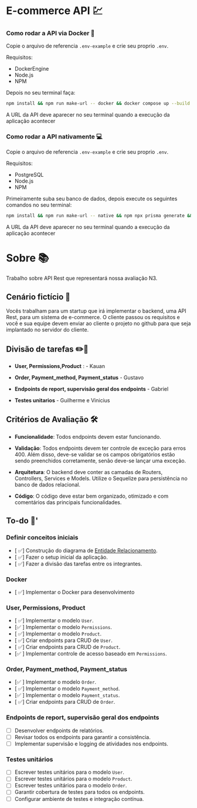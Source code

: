 # E-commerce API 💹

### Como rodar a API via Docker 🐳

Copie o arquivo de referencia `.env-example` e crie seu proprio `.env`.

Requisitos:
 - DockerEngine
 - Node.js
 - NPM

Depois no seu terminal faça:

```zsh
npm install && npm run make-url -- docker && docker compose up --build
```

A URL da API deve aparecer no seu terminal quando a execução da aplicação acontecer

### Como rodar a API nativamente 💻

Copie o arquivo de referencia `.env-example` e crie seu proprio `.env`.

Requisitos:
 - PostgreSQL
 - Node.js
 - NPM

Primeiramente suba seu banco de dados, depois execute os seguintes comandos no seu terminal:

```zsh
npm install && npm run make-url -- native && npm npx prisma generate && npx prisma migrate dev && npm run start:dev 
```

A URL da API deve aparecer no seu terminal quando a execução da aplicação acontecer

# Sobre 📚

Trabalho sobre API Rest que representará nossa avaliação N3.

## Cenário fictício 🤔

Vocês trabalham para um startup que irá implementar o backend, uma API Rest, para um sistema de e-commerce. O cliente passou os requisitos e você e sua equipe devem enviar ao cliente o projeto no github para que seja implantado no servidor do cliente.

## Divisão de tarefas ✏️📝

- **User, Permissions,Product** : - Kauan

 - **Order, Payment_method, Payment_status** - Gustavo

- **Endpoints de report, supervisão geral dos endpoints** - Gabriel

- **Testes unitarios** - Guilherme e Vinicius 

## Critérios de Avaliação 🛠️

- **Funcionalidade**: Todos endpoints devem estar funcionando.

- **Validação**: Todos endpoints devem ter controle de exceção para erros 400. Além disso, deve-se validar se os campos obrigatórios estão sendo preenchidos corretamente, senão deve-se lançar uma exceção.

- **Arquitetura**: O backend deve conter as camadas de Routers, Controllers, Services e Models. Utilize o Sequelize para persistência no banco de dados relacional.

- **Código**: O código deve estar bem organizado, otimizado e com comentários das principais funcionalidades.

## To-do 🚀'

### Definir conceitos iniciais
- [ ✅] Construção do diagrama de [Entidade Relacionamento](https://viewer.diagrams.net/?tags=%7B%7D&lightbox=1&highlight=0000ff&edit=_blank&layers=1&nav=1&title=api-ecommerce.drawio#R%3Cmxfile%3E%3Cdiagram%20id%3D%22R2lEEEUBdFMjLlhIrx00%22%20name%3D%22Page-1%22%3E7V3vc5s4E%2F5rMnP3IRkEBsPHy892mrZ5k%2FTavl8yipFtrhj5ADdO%2FvqTDAIbYQKObYi1M5kWZCHj1SM92pV298g4m8yvQjwdf6Yu8Y90zZ0fGedHuo4cy2H%2F8ZLnpMSx9KRgFHpuWikvuPNeSFqopaUzzyXRSsWYUj%2F2pquFAxoEZBCvlOEwpE%2Br1YbUX%2F3WKR4RqeBugH259LvnxuOk1Da1vPwD8UZj8c1ISz%2BZYFE5LYjG2KVPK0VkHl%2FSIE5f8YaEExyQIGaffMbhLxIemRfjOOa%2F9K8j%2FZL9DXntkxGlI5%2FgqRedDOiEFQ8iVuVyiCeez8W81NBp2hD7OuPiyDgLKY2Tq8n8jPi8r0Q3JO90uebTTA4hb7fGAz9%2FTsOvs69XP%2F%2FGk%2FMPHvr7n%2FnlMTKSZn5jf5YK%2BFuUvB4TUPwspM5kNeWXMX7kRadRjMM4BYehsQLW3TH2AvaocY4W976Pp5G3qJ6UjD3fvcbPdBaLhsTd6dCbE%2Fc2wQavy2ByzRrjt7xxLuW79GX4x9j3RgG7HrCfzr%2FxNCQRe5drHMVpjXE88dNLWU6p6H6TMCbzpaJUbleETkgcPrMq4lO9lwIkHTQ9MRqecghmI2S8BD%2FDSAtxiqlR1njeVewi7a0mPdeTeq6612451k%2FHNPReeF%2F5qWyXe3Jx%2F%2BRNfAbWDwS7haJTupg0Fj3i%2Bf4Z9Snv7oAGROpxXskN6fQehyMSpwVT6qWDyzxlf0w0Z9qJeWSydz1j9yi%2FZ3%2B8ehif0SCKQ4Ys3gZhHfxEeCefxnSaNuqToWg%2FTAXPrx9pHLOxuA4D1aPhdWSkQDDq4mBnMDAlGNx8WgsEJoHYw%2F4tm5hxMPKTblvM0zjvtpK%2BLZV2JuGi6IvDlTJ5Dv3FVDv2XJewoXv6NPZicjfFA17piVHVa4O2ehC83mFLPWQ07KC0sVxqjVvDPpunAhyzITQL3Ejq9ew93wAESwLCx3P%2B0IK%2Bvny95%2F9%2Bu75m%2F3378vF%2F3y5aBomYw5O6pxGDgheMrpMnrQKKzK6gaL522CN7q6iq1dweYNXrA83UohltlzRjtU0zPbsEBpbPRfTILkb84vKTKGJfkZW2PM0Q1xPt7ZaKsoECVNRzJLB47sOUKUFeFHk04CqjFzwvmKnbHNQJuCjHOQg4pwOc47TNOaiMc9QgEwRkkolCJpOhF0bxQ4AnZFEeDsY4%2FMPQ%2F1SXTRrgRTk2EbZdYJM22QTpbdNJZvZVj06yIQB0Ijp9CQU%2BltnE7CnMJg3goh6byBtmwCb7ZxOzdTZpsP12aGxSv7sOnk3k3TcywZ6%2FxCS62lRSHyvKUYnRYEEKVLIzKrHbphJDXpKqQiVG%2FaM4h04lhrywnI5Z5z0Es8kjP5GVMQoyFSaUBohRj1DgSFgHCEWvfTZwZ4Qir0qVIRQ4EJaJQj4QNsVR9ERD92GMozH76O7%2B9uOXK4XJBA5%2BrZdNg91XIJOdkUmvdTKR91%2BVIRO7dncdOpkIGC6hYBAS9pXuA%2Bbni112GXt8C0VZLqkPFuW4pAeWri5wSb9tLumpa%2BnqgaUrE4Vs6ZpNXeCSjcCiHpeAkasDXGJorXOJukauHhi5MlHIRi6X%2BAS4ZBOwKMcltqyX3GReSlE1rRQo5PCDIDhCfRDqRF0KcHZFAXYDdULppUCD6cKuj4uuhECwZX1CoRAI2SCAxYAtqwaLEAiZsymEQdgSktRbKTTQNpSmmgZaZ3OqaT0Mgi2rGy3PH3tTOrMRADxjy%2F7pRfchTeEjeg2QohyPOPIEcoOfJ0ygD4wa4hkonavIsEQQgCwoQdtKpwPBKbaudGaj4v0onY58PEohpdOB%2BBSZKOTzUaB07gRJyi0WstDFwDXb0zqbc03rWifS1A1dkY8BoBqkyRseoHhuhhUFyaRkmyRVPVnbY%2BpWU4tyqqcU9L1fNyLeznRPpMHhp60rn%2FnAeD%2FaJ9LUDvuuwQmoXBZrAr%2BDArp1LCm4aABr5%2FZP2zYnnA6ooAoH49XA2pnLQjZ3ggq6GVbUYxMxZS2vWkPqzgbrEwGoqXsaaFX11OsGqcp8%2FLbPAAicOLeve2Yj4h3pnki2Qqqke6L6o%2FngVwMl6SMh6dj2caTgSgEMndvXO5uTTft6Z0l%2By5bnkP3pnZDdckkWspWzoHciTWnFE5JYVgkHzJhdoJP2U4qpnFMMkootyUI2Y7okGoTeNE4SVN5f%2FLhXmU3AjLleOJBRrBNs0n5KMaRwTjEEScWWZCGbRJNLXXPpjHeHulQC2cSqhAPpxDpBJa3nE0MKJxRDkFFsSRaywTOK6eAXR8IE%2B%2F5ia0VdMoF8YhXCaRCdAshkd2TSekYxpDewdx4cmdR38Dt8MpHNnRC2f2O4KMgoDZJ%2FAKPsjFHaTymGRMtKMopTu8MOnlFKktZC8P6N4aIeo5SkOQVGaYFRWs8rhppkKz00RjHA4JXLQjZ4QQj%2FjeGiIKPIVq%2BvocszZlfRSoFCDt%2BlyBaHr4QfiYiW%2FSoDWLujADiWV28x0GiyeH%2FBFFFJslmVXIoMOJmXy2JNPMVHbwReRVuFknpLhZIstsA3b1U%2Bm%2FNN%2B15FpQlpLZ8L6ZFdjPjF5SdRxL4jK215qtmfipqNFeAkVJK3droSOu%2BBPb8UcanbbNQN0CjIPmD67AL7tO%2BEVJrCFtindKwA%2B6CSTLfTlZwhwD6NQaMe%2B1gQvqcL7NMBpyVLXs0C%2FawZLEA%2FyJKXrbOIhEA6jaGiHOnoRtlUA6Szd9Jp3b1JLz33A6RTOliAdPSSw0GUb%2Bo%2FeMGQJtQjNoRUZZ4meFGOeVAPfKE6wTzt%2B0L1FPaF6oEvVC4L%2BYwJhPzZDCsK0gk4QnWBTjrgCCVUKSXpBByhchzI9nR%2BUv0IDqw3A4p6XGJBbOtOcEn7LlCWwsGtLQhunctCNlZA%2BLjmOFGQSsCBphNU0m%2BfShQObG2B%2B0wuC9lQARF%2FNoaLeoxiNliSAqPsjFEMrXVGMRvsoB0ao2SjABgFmfIaEyL%2BbAwXBRmlwcoUGGV3jNK%2Bl7%2FZYBPt4BjFrt1hB88owv8XIv5sAy7KMYpex5WFuCMiQi4wWXvx8y3xMT%2FpcZF%2FkgRmSCgF6as9RQL3rzBcdO7FLYPPPf2Mg2fBQ%2FlHLySk9%2FTrAl8h%2F81EsBGZe%2FEP0Rq7%2FsnLT8z07ny%2BVO1c0BV71fD5x%2FLN0lP8Nn9scSeek3GVyiiis3BAqqAmHFJiQYDs9unq%2FBHHv158TX%2BJfvxz933mXB6nkOSSrTt%2FIa0EMllhuOiR32TlhStweUOTCCAp4k2xgZOFFShgMfnt6VM5DuWGjEJDTqGhRDRSQ9sDdI0dwb0BeoIDtwrOx9qJhqwVTFu2UY1qdnNDQjalL0JdrSId7Qvp2YHZd4d0u4B0u78h0m29gHSzHtIZOvDzUrV0fbz%2BhbXV7%2BmnC81179W3C%2FW1V%2BoXgplZxkp9dpG88XaHaX9NpLmHj8GQrl2sqBluziyGm6u7257x0Vv0j9JRDZbNreuh%2BZDoZLC5UhgoYdasHABKqaClkpBNmtOQurNBnLgWqeJX9EaUHLLmWbUuBAZplUH2GT6uFAZKmDErBwAwSBZyX3JQ5QSikG%2FqG3FyyBxSPuHZMnKARfbPIq2HgdNtdZOH54NAKSZZIwtdwsG%2FM7ww8XIwKJ%2F0tQlYDplOnkdfnLvH0dANtOG1OXQvrj7dHO99KyzZ79ps60Bc%2F1y6fmUfrLA7kN2u2R1Y3ElbDSXbDzL26m8jJBWXdxGqPao7s49gFc3yvQJg6%2B4j9AsNWcWGtrdjVop6ecbcMepzZL8F8q9s%2Fm6OSaT16oJSnFXrDCiRVtgqsDfdx0Wo0FK%2F2NKOYVkjwHNHYIlOtNVjCU71dFy1gbu3owpO%2F%2F2CXDcLIBdRfZuDHBVB7uwV5Hs%2Fq9Ac5Bsic5MDO5ujWSz7a6wjOgbmYioxC204YTuFhsxiQ9uD8v3%2Fx9N%2Fnf7oeE4nP6zj88f%2B917J4vluEVBbAjTs5a90U92gXsVzVJvYTko7rsb6D0xoawFQORY6uZFf%2Bsbyauswc8ZVjgCl7GelkpDXI4t8cVlkakgYtx0cHbJprVQ0cF7sLfs02yGZfe71l76xEqfFKuEPDCOfFgsw905iJeFgjMM%2FTO3PrjNKF3CiHIPUOCjUtqlEmKlPHMdeNQg6wgzSEZNg1fLldRuK1TkjSsGnwxFhSRobUYqbOjXtgY19Ogp2R%2BEltaHPBbsNKY2Xq7MZaPyZuoTX%2BA8%3D%3C%2Fdiagram%3E%3C%2Fmxfile%3E).
- [ ✅] Fazer o setup inicial da aplicação.
- [ ✅] Fazer a divisão das tarefas entre os integrantes.

### Docker
- [ ✅] Implementar o Docker para desenvolvimento

### User, Permissions, Product
- [ ✅] Implementar o modelo `User`.
- [✅ ] Implementar o modelo `Permissions`.
- [ ✅] Implementar o modelo `Product`.
- [ ✅] Criar endpoints para CRUD de `User`.
- [ ✅] Criar endpoints para CRUD de `Product`.
- [✅ ] Implementar controle de acesso baseado em `Permissions`.

### Order, Payment_method, Payment_status
- [✅ ] Implementar o modelo `Order`.
- [ ✅] Implementar o modelo `Payment_method`.
- [✅ ] Implementar o modelo `Payment_status`.
- [ ✅] Criar endpoints para CRUD de `Order`.

### Endpoints de report, supervisão geral dos endpoints
- [ ] Desenvolver endpoints de relatórios.
- [ ] Revisar todos os endpoints para garantir a consistência.
- [ ] Implementar supervisão e logging de atividades nos endpoints.

### Testes unitários
- [ ] Escrever testes unitários para o modelo `User`.
- [ ] Escrever testes unitários para o modelo `Product`.
- [ ] Escrever testes unitários para o modelo `Order`.
- [ ] Garantir cobertura de testes para todos os endpoints.
- [ ] Configurar ambiente de testes e integração contínua.
